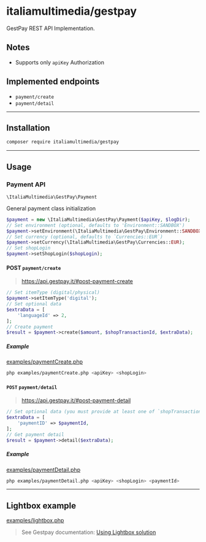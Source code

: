 # italiamultimedia/gestpay

GestPay REST API Implementation.

## Notes
* Supports only `apiKey` Authorization

## Implemented endpoints
* `payment/create`
* `payment/detail`

---
## Installation

```sh
composer require italiamultimedia/gestpay
```

---

## Usage

### Payment API

`\ItaliaMultimedia\GestPay\Payment`

General payment class initialization
```php
$payment = new \ItaliaMultimedia\GestPay\Payment($apiKey, $logDir);
// Set environment (optional, defaults to 'Environment::SANDBOX')
$payment->setEnvironment(\ItaliaMultimedia\GestPay\Environment::SANDBOX);
// Set currency (optional, defaults to `Currencies::EUR`)
$payment->setCurrency(\ItaliaMultimedia\GestPay\Currencies::EUR);
// Set shopLogin
$payment->setShopLogin($shopLogin);
```

#### POST `payment/create`

> https://api.gestpay.it/#post-payment-create

```php
// Set itemType (digital/physical)
$payment->setItemType('digital');
// Set optional data
$extraData = [
    'languageId' => 2,
];
// Create payment
$result = $payment->create($amount, $shopTransactionId, $extraData);
```

##### Example

[examples/paymentCreate.php](/examples/paymentCreate.php)

```sh
php examples/paymentCreate.php <apiKey> <shopLogin>
```

#### `POST` `payment/detail`

> https://api.gestpay.it/#post-payment-detail

```php
// Set optional data (you must provide at least one of `shopTransactionID`, `bankTransactionID`, `paymentID`.)
$extraData = [
    'paymentID' => $paymentId,
];
// Get payment detail
$result = $payment->detail($extraData);
```

##### Example

[examples/paymentDetail.php](/examples/paymentDetail.php)

```sh
php examples/paymentDetail.php <apiKey> <shopLogin> <paymentId>
```

---

## Lightbox example

[examples/lightbox.php](/examples/lightbox.php)

> See Gestpay documentation: [Using Lightbox solution](https://docs.gestpay.it/rest/getting-started/getting-started/#using-lightbox-solution)
